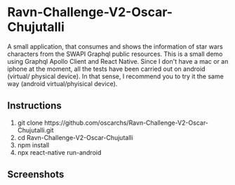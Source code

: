 # Ravn-Challenge-V2-Oscar-Chujutalli
A small application, that consumes and shows the information of star wars characters from the SWAPI Graphql public resources.
This is a small demo using Graphql Apollo Client and React Native. Since I don't have a mac or an iphone at the moment, all the tests 
have been carried out on android (virtual/ physical device). In that sense, I recommend you to try it the same way (android virtual/phyisical device).

## Instructions
<ol>
<li>git clone https://github.com/oscarchs/Ravn-Challenge-V2-Oscar-Chujutalli.git</li>
<li>cd Ravn-Challenge-V2-Oscar-Chujutalli</li>
<li>npm install</li>
<li>npx react-native run-android</li>
</ol>

## Screenshots
